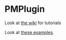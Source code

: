 PMPlugin
========

Look at [the wiki](https://github.com/Learning-PocketMine-Development/PocketMine-Plugin-Tutorials/wiki) for tutorials

Look at [these examples](https://github.com/Learning-PocketMine-Development/PocketMine-Plugin-Tutorials/tree/master/example).
